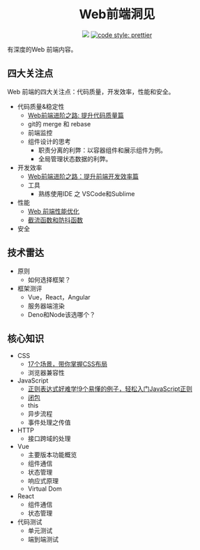 <h1 align="center">Web前端洞见</h1>
<p align="center">
  <a href="https://gitter.im/iamjoel/front-end-note">
    <img src="https://badges.gitter.im/Join Chat.svg"></a>
  <a href="https://github.com/prettier/prettier">
    <img src="https://img.shields.io/badge/code_style-prettier-ff69b4.svg?style=flat-square" alt="code style: prettier">
  </a>
</p>

有深度的Web 前端内容。

## 四大关注点
Web 前端的四大关注点：代码质量，开发效率，性能和安全。

* 代码质量&稳定性
  * [Web前端进阶之路: 提升代码质量篇](focus-point/quality)
  * git的 merge 和 rebase
  * 前端监控
  * 组件设计的思考
    * 职责分离的利弊：以容器组件和展示组件为例。
    * 全局管理状态数据的利弊。
* 开发效率
  * [Web前端进阶之路：提升前端开发效率篇](focus-point/effective)
  * 工具
    * 熟练使用IDE 之 VSCode和Sublime
* 性能
  * [Web 前端性能优化](focus-point/performance)
  * [截流函数和防抖函数](focus-point/performance/throttle.md)
* 安全

## 技术雷达
* 原则
  * 如何选择框架？
* 框架测评
  * Vue，React，Angular
  * 服务器端渲染
  * Deno和Node该选哪个？

## 核心知识
* CSS
  * [17个场景，带你掌握CSS布局](key-point/css/layout)
  * 浏览器兼容性
* JavaScript
  * [正则表达式好难学!9个易懂的例子，轻松入门JavaScript正则](key-point/js/reg)
  * [闭包](key-point/js/closure.md)
  * this
  * 异步流程
  * 事件处理之传值
* HTTP
  * 接口跨域的处理
* Vue
  * 主要版本功能概览
  * 组件通信
  * 状态管理
  * 响应式原理
  * Virtual Dom
* React
  * 组件通信
  * 状态管理
* 代码测试
  * 单元测试
  * 端到端测试

